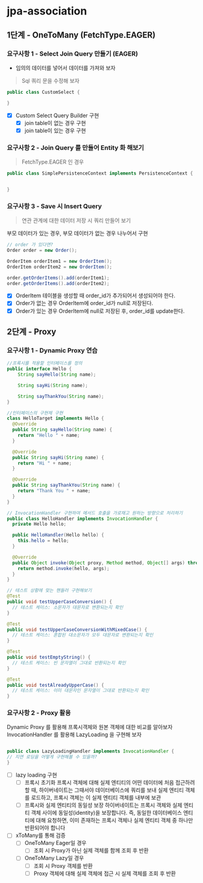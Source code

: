 # jpa-association

## 1단계 - OneToMany (FetchType.EAGER)

### 요구사항 1 - Select Join Query 만들기 (EAGER)
- 임의의 데이터를 넣어서 데이터를 가져와 보자
> Sql 쿼리 문을 수정해 보자

```java
public class CustomSelect {

}
```
- [x] Custom Select Query Builder 구현
  - [x] join table이 없는 경우 구현
  - [x] join table이 있는 경우 구현

### 요구사항 2 - Join Query 를 만들어 Entity 화 해보기
> FetchType.EAGER 인 경우

```java
public class SimplePersistenceContext implements PersistenceContext {


}
```

### 요구사항 3 - Save 시 Insert Query
> 연관 관계에 대한 데이터 저장 시 쿼리 만들어 보기

부모 데이터가 있는 경우, 부모 데이터가 없는 경우 나누어서 구현
```java
// order 가 있다면?
Order order = new Order();

OrderItem orderItem1 = new OrderItem();
OrderItem orderItem2 = new OrderItem();

order.getOrderItems().add(orderItem1);
order.getOrderItems().add(orderItem2);
```
- [x] OrderItem 테이블을 생성할 때 order_id가 추가되어서 생성되어야 한다.
- [x] Order가 없는 경우 OrderItem에 order_id가 null로 저장된다.
- [x] Order가 있는 경우 OrderItem에 null로 저장된 후, order_id를 update한다.

## 2단계 - Proxy

### 요구사항 1 - Dynamic Proxy 연습
```java
//프록시를 적용할 인터페이스를 정의
public interface Hello {
    String sayHello(String name);

    String sayHi(String name);

    String sayThankYou(String name);
}

//인터페이스의 구현체 구현
class HelloTarget implements Hello {
  @Override
  public String sayHello(String name) {
    return "Hello " + name;
  }

  @Override
  public String sayHi(String name) {
    return "Hi " + name;
  }

  @Override
  public String sayThankYou(String name) {
    return "Thank You " + name;
  }
}

// InvocationHandler 구현하여 메서드 호출을 가로채고 원하는 방향으로 처리하기
public class HelloHandler implements InvocationHandler {
  private Hello hello;

  public HelloHandler(Hello hello) {
    this.hello = hello;
  }

  @Override
  public Object invoke(Object proxy, Method method, Object[] args) throws Throwable {
    return method.invoke(hello, args);
  }
}

// 테스트 상황에 맞는 핸들러 구현해보기
@Test
public void testUpperCaseConversion() {
  // 테스트 케이스: 소문자가 대문자로 변환되는지 확인
}

@Test
public void testUpperCaseConversionWithMixedCase() {
  // 테스트 케이스: 혼합된 대소문자가 모두 대문자로 변환되는지 확인
}

@Test
public void testEmptyString() {
  // 테스트 케이스: 빈 문자열이 그대로 반환되는지 확인
}

@Test
public void testAlreadyUpperCase() {
  // 테스트 케이스: 이미 대문자인 문자열이 그대로 반환되는지 확인
}
```
### 요구사항 2 - Proxy 활용
Dynamic Proxy 를 활용해 프록시객체와 원본 객체에 대한 비교를 알아보자
InvocationHandler 를 활용해 LazyLoading 을 구현해 보자
```java

public class LazyLoadingHandler implements InvocationHandler {
// 지연 로딩을 어떻게 구현해볼 수 있을까?
}
```

- [ ] lazy loading 구현
  - [ ] 프록시 초기화
    프록시 객체에 대해 실제 엔티티의 어떤 데이터에 처음 접근하려 할 때, 하이버네이트는 그때서야 데이터베이스에 쿼리를 보내 실제 엔티티 객체를 로드하고, 프록시 객체는 이 실제 엔티티 객체를 내부에 보관
  - [ ] 프록시와 실제 엔티티의 동일성 보장
    하이버네이트는 프록시 객체와 실제 엔티티 객체 사이에 동일성(identity)을 보장합니다. 즉, 동일한 데이터베이스 엔티티에 대해 요청하면, 이미 존재하는 프록시 객체나 실제 엔티티 객체 중 하나만 반환되어야 합니다
- [ ] xToMany를 통해 검증
  - [ ] OneToMany Eager일 경우
    - [ ] 조회 시 Proxy가 아닌 실제 객체를 함께 조회 후 반환
  - [ ] OneToMany Lazy일 경우
    - [ ] 조회 시 Proxy 객체를 반환
    - [ ] Proxy 객체에 대해 실제 객체에 접근 시 실제 객체를 조회 후 반환
